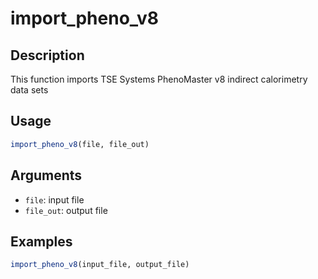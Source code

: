 # import_pheno_v8

## Description

This function imports TSE Systems PhenoMaster v8 indirect calorimetry data sets

## Usage

```r
import_pheno_v8(file, file_out)
```

## Arguments

* `file`: input file
* `file_out`: output file

## Examples

```r
import_pheno_v8(input_file, output_file)
```

